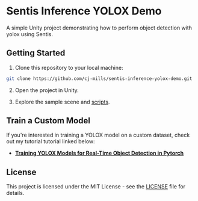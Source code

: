 # Sentis Inference YOLOX Demo
A simple Unity project demonstrating how to perform object detection with yolox using Sentis. 


## Getting Started

1. Clone this repository to your local machine:
```bash
git clone https://github.com/cj-mills/sentis-inference-yolox-demo.git
```
2. Open the project in Unity.

3. Explore the sample scene and [scripts](https://github.com/cj-mills/sentis-inference-yolox-demo/tree/main/Assets/Scripts).


## Train a Custom Model

If you're interested in training a YOLOX model on a custom dataset, check out my tutorial tutorial linked below:

- **[Training YOLOX Models for Real-Time Object Detection in Pytorch](https://christianjmills.com/series/tutorials/pytorch-train-object-detector-yolox-series.html)**


## License

This project is licensed under the MIT License - see the [LICENSE](LICENSE) file for details.